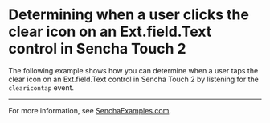# Determining when a user clicks the clear icon on an Ext.field.Text control in Sencha Touch 2 #

The following example shows how you can determine when a user taps the clear icon on an Ext.field.Text control in Sencha Touch 2 by listening for the `clearicontap` event.

---

For more information, see [SenchaExamples.com](http://senchaexamples.com/2012/03/12/determining-when-a-user-clicks-the-clear-icon-on-an-ext-field-text-control-in-sencha-touch-2/).
